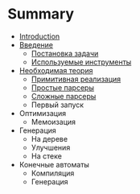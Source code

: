 # Summary

* [Introduction](README.md)
* [Введение](vvedenie.md)
   * [Постановка задачи](postanovka_zadachi.md)
   * [Используемые инструменты](ispolzuemie_instrumenti.md)
* [Необходимая теория](neobhodimaya_teoriya.md)
   * [Примитивная реализация](primitivnaya_realizatsiya.md)
   * [Простые парсеры](prostie_parseri.md)
   * [Сложные парсеры](slozhnie_parseri.md)
   * Первый запуск
* Оптимизация
   * Мемоизация
* Генерация
   * На дереве
   * Улучшения
   * На стеке
* Конечные автоматы
   * Компиляция
   * Генерация

